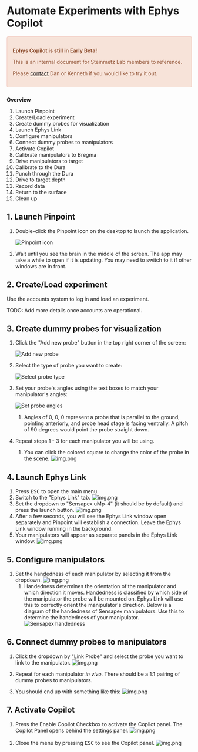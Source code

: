 # Automate Experiments with Ephys Copilot

<div style="padding: 15px; border: 1px solid transparent; border-color: transparent; margin-bottom: 25px; border-radius: 4px; color: #8F5031; background-color: #F7E3D9; border-color: #F1C5BC;">
<p><b>Ephys Copilot is still in Early Beta!</b></p>
<p>This is an internal document for Steinmetz Lab members to reference.</p>
<p>Please <a href="https://virtualbrainlab.org/about/overview.html">contact</a> Dan or Kenneth if you would like to try it out.</p>
</div>

**Overview**

1. Launch Pinpoint
2. Create/Load experiment
3. Create dummy probes for visualization
4. Launch Ephys Link
5. Configure manipulators
6. Connect dummy probes to manipulators
7. Activate Copilot
8. Calibrate manipulators to Bregma
9. Drive manipulators to target
10. Calibrate to the Dura
11. Punch through the Dura
12. Drive to target depth
13. Record data
14. Return to the surface
15. Clean up

## 1. Launch Pinpoint

1. Double-click the Pinpoint icon on the desktop to launch the application.

   ![Pinpoint icon](../../_static/images/tutorial/ephys_copilot/pinpoint_icon.png)

2. Wait until you see the brain in the middle of the screen. The app may take a
   while to open if it is updating. You may need to switch to it if other
   windows are in front.

## 2. Create/Load experiment

Use the accounts system to log in and load an experiment.

TODO: Add more details once accounts are operational.

## 3. Create dummy probes for visualization

1. Click the "Add new probe" button in the top right corner of the screen:

   ![Add new probe](../../_static/images/tutorial/ephys_copilot/add_new_probes_btn.png)

2. Select the type of probe you want to create:

   ![Select probe type](../../_static/images/tutorial/ephys_copilot/select_probe_type.png)

3. Set your probe's angles using the text boxes to match your manipulator's
   angles:

   ![Set probe angles](../../_static/images/tutorial/ephys_copilot/set_probe_angles.png)
    1. Angles of 0, 0, 0 represent a probe that is parallel to
       the ground, pointing anteriorly, and probe head stage is facing
       ventrally. A pitch of 90 degrees would point the probe straight down.
4. Repeat steps 1 - 3 for each manipulator you will be using.
    1. You can click the colored square to change the color of the probe in the
       scene.
       ![img.png](../../_static/images/tutorial/ephys_copilot/probe_color_btn.png)

## 4. Launch Ephys Link

1. Press <kbd>ESC</kbd> to open the main menu.
2. Switch to the "Ephys Link" tab.
   ![img.png](../../_static/images/tutorial/ephys_copilot/ephys_link_tab.png)
3. Set the dropdown to "Sensapex uMp-4" (it should be by default) and press the
   launch button.
   ![img.png](../../_static/images/tutorial/ephys_copilot/ephys_link_launch.png)
4. After a few seconds, you will see the Ephys Link window open separately and
   Pinpoint will establish a connection. Leave the Ephys Link window running in
   the background.
5. Your manipulators will appear as separate panels in the Ephys Link window.
   ![img.png](../../_static/images/tutorial/ephys_copilot/ephys_link_connected.png)

## 5. Configure manipulators

1. Set the handedness of each manipulator by selecting it from the dropdown.
   ![img.png](../../_static/images/tutorial/ephys_copilot/handedness_dropdown.png)
    1. Handedness determines the orientation of the manipulator and which
       direction it moves. Handedness is classified by which side of the
       manipulator the probe will be mounted on. Ephys Link will use this to
       correctly orient the manipulator's direction. Below is a diagram of the
       handedness of Sensapex manipulators. Use this to determine the handedness
       of your manipulator.
       ![Sensapex handedness](../../_static/images/tutorial/ephys_link/sensapex_manipulators.png)

## 6. Connect dummy probes to manipulators

1. Click the dropdown by "Link Probe" and select the probe you want to link to
   the manipulator.
   ![img.png](../../_static/images/tutorial/ephys_copilot/link_probe_dropdown.png)

2. Repeat for each manipulator _in vivo_. There should be a 1:1 pairing of
   dummy probes to manipulators.
3. You should end up with something like this:
   ![img.png](../../_static/images/tutorial/ephys_copilot/linked_probes.png)

## 7. Activate Copilot

1. Press the Enable Copilot Checkbox to activate the Copilot panel. The Copilot
   Panel opens behind the settings panel.
   ![img.png](../../_static/images/tutorial/ephys_copilot/enable_copilot.png)<br><br>
2. Close the menu by pressing <kbd>ESC</kbd> to see the Copilot panel.
   ![img.png](../../_static/images/tutorial/ephys_copilot/copilot_panel_solo.png)